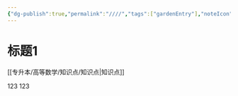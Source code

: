 ```yaml
---
{"dg-publish":true,"permalink":"////","tags":["gardenEntry"],"noteIcon":""}
---
```


# 标题1
[[专升本/高等数学/知识点/知识点\|知识点]]

123
123